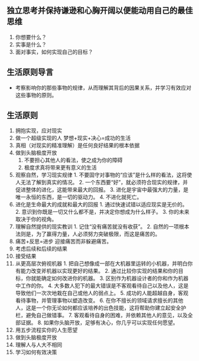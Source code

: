 ## 独立思考并保持谦逊和心胸开阔以便能动用自己的最佳思维
1. 你想要什么？
2. 实事是什么？
3. 面对事实，如何实现自己的目标？

## 生活原则导言
- 考察影响你的那些事物的规律，从而理解其背后的因果关系，并学习有效应对这些事物的原则。

## 生活原则
1. 拥抱实现，应对现实
  1. 做一个超级实现的人 梦想+现实+决心=成功的生活
  2. 真相（对现实的精准理解）是任何良好结果的根本依据
  3. 做到头脑极度开放
      1. 不要担心其他人的看法，使之成为你的障碍
      2. 极度求真将带来更有意义的生活
  4. 观察自然，学习现实规律
    1. 不要固守对事物的“应该”是什么样的看法，这将使人无法了解到真实的情况。
    2. 一个东西要“好”，就必须符合现实的规律，并促进整体的进化，这能带来最大的回报。
    3. 进化是宇宙中最强大的力量，是唯一永恒的东西，是一切的驱动力。
    4. 不进化就死亡。
  5. 进化是生命最大的成就和最大的回报
    1. 通过快速试错以适应现实是无价的。
    2. 意识到你既是一切又什么都不是，并决定你想成为什么样子。
    3. 你的未来取决于你的视角。
  6. 理解自然提供的现实教训
    1. 记住“没有痛苦就没有收获”。
    2. 自然的一项根本法则是，为了赢得力量，人必须努力突破极限，而这是痛苦的。
  7. 痛苦+反思=进步 迎接痛苦而非躲避痛苦。
  8. 考虑后续和后续的结果
  9. 接受结果
  10. 从更高层次俯视机器
    1. 把自己想像成一部在大机器里运转的小机器，并明白你有能力改变斧机器以实现更好的结果。
    2. 通过比较你实现的结果和你的目标，你就能确定如何改进你的机器。
    3. 区别作为机器设计者的你和作为机器中工作的你。
    4. 大多数人犯下的最大错误是不客观看待自己以及他人，这是导致他们一次次地栽在自己或他人的弱点上。
    5. 成功的人能超越自身，客观看待事物，并管理事物以塑造改变。
    6. 在你不擅长的领域请求擅长的其他人，这是一个你无论如何都应该培养的出色技能，这将帮助你建立起安全护栏，避免自己做错事。
    7. 客观看待自身的困难，并依赖其他人的意见，以及全部证据。
    8. 如果你头脑开放，足够有决心，你几乎可以实现任何愿望。
2. 用五步流程实你的人生愿望
3. 做到头脑极度开放
4. 理解人与人大不相同
5. 学习如何有效决策
